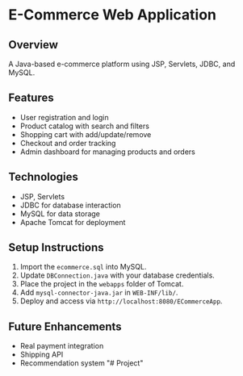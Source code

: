 # E-Commerce Web Application

## Overview
A Java-based e-commerce platform using JSP, Servlets, JDBC, and MySQL.

## Features
- User registration and login
- Product catalog with search and filters
- Shopping cart with add/update/remove
- Checkout and order tracking
- Admin dashboard for managing products and orders

## Technologies
- JSP, Servlets
- JDBC for database interaction
- MySQL for data storage
- Apache Tomcat for deployment

## Setup Instructions
1. Import the `ecommerce.sql` into MySQL.
2. Update `DBConnection.java` with your database credentials.
3. Place the project in the `webapps` folder of Tomcat.
4. Add `mysql-connector-java.jar` in `WEB-INF/lib/`.
5. Deploy and access via `http://localhost:8080/ECommerceApp`.

## Future Enhancements
- Real payment integration
- Shipping API
- Recommendation system
"# Project" 
